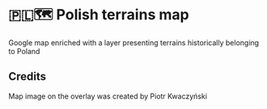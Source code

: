 # 🇵🇱🗺 Polish terrains map

Google map enriched with a layer presenting terrains historically belonging to Poland

## Credits

Map image on the overlay was created by Piotr Kwaczyński
